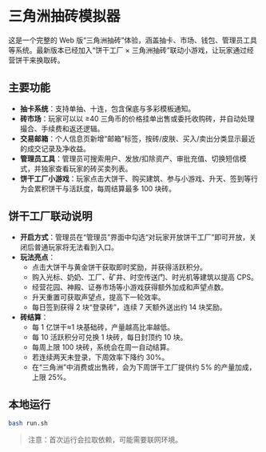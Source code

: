 # 三角洲抽砖模拟器

这是一个完整的 Web 版“三角洲抽砖”体验，涵盖抽卡、市场、钱包、管理员工具等系统。最新版本已经加入“饼干工厂 × 三角洲抽砖”联动小游戏，让玩家通过经营饼干来换取砖。

## 主要功能
- **抽卡系统**：支持单抽、十连，包含保底与多彩模板通知。
- **砖市场**：玩家可以以 ≥40 三角币的价格挂单出售或委托收购砖，并自动处理撮合、手续费和返还逻辑。
- **交易邮箱**：个人信息页新增“邮箱”标签，按砖/皮肤、买入/卖出分类显示最近的成交记录及净收益。
- **管理员工具**：管理员可搜索用户、发放/扣除资产、审批充值、切换短信模式，并独家查看玩家的砖买卖列表。
- **饼干工厂小游戏**：玩家点击大饼干、购买建筑、参与小游戏、升天、签到等行为会累积饼干与活跃度，每周结算最多 100 块砖。

## 饼干工厂联动说明
- **开启方式**：管理员在“管理员”界面中勾选“对玩家开放饼干工厂”即可开放，关闭后普通玩家将无法看到入口。
- **玩法亮点**：
  - 点击大饼干与黄金饼干获取即时奖励，并获得活跃积分。
  - 购入光标、奶奶、工厂、矿井、时空传送门、时光机等建筑以提高 CPS。
  - 经营花园、神殿、证券市场等小游戏获得额外加成和声望点数。
  - 升天重置可获取声望点，提高下一轮效率。
  - 每日签到获得 2 块“登录砖”，连续 7 天额外送出约 14 块奖励。
- **砖结算**：
  - 每 1 亿饼干≈1 块基础砖，产量越高比率越低。
  - 每 10 活跃积分可兑换 1 块砖，每日封顶约 10 块。
  - 每周上限 100 块砖，系统会在周一自动结算。
  - 若连续两天未登录，下周效率下降约 30%。
  - 在“三角洲”中消费或出售砖，会为下周饼干工厂提供约 5% 的产量加成，上限 25%。

## 本地运行
```bash
bash run.sh
```
> 注意：首次运行会拉取依赖，可能需要联网环境。

